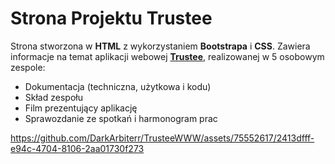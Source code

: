 # Strona Projektu Trustee
Strona stworzona w **HTML** z wykorzystaniem **Bootstrapa** i **CSS**. Zawiera informacje na temat aplikacji webowej [**Trustee**](https://github.com/martacichy/trustee), realizowanej w 5 osobowym zespole:
* Dokumentacja (techniczna, użytkowa i kodu)
* Skład zespołu
* Film prezentujący aplikację
* Sprawozdanie ze spotkań i harmonogram prac

https://github.com/DarkArbiterr/TrusteeWWW/assets/75552617/2413dfff-e94c-4704-8106-2aa01730f273




